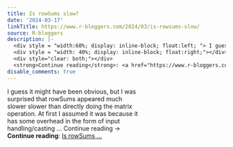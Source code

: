 ```yaml
---
title: Is rowSums slow?
date: '2024-03-17'
linkTitle: https://www.r-bloggers.com/2024/03/is-rowsums-slow/
source: R-bloggers
description: |-
  <div style = "width:60%; display: inline-block; float:left; "> I guess it might have been obvious, but I was surprised that rowSums appeared much slower slower than directly doing the matrix operation. At first I assumed it was because it has some overhead in the form of input handling/casting … Continue reading →</div>
  <div style = "width: 40%; display: inline-block; float:right;"></div>
  <div style="clear: both;"></div>
  <strong>Continue reading</strong>: <a href="https://www.r-bloggers.com/2024/03/is-rowsums-slow/">Is rowSums ...
disable_comments: true
---
```

<div style = "width:60%; display: inline-block; float:left; "> I guess it might have been obvious, but I was surprised that rowSums appeared much slower slower than directly doing the matrix operation. At first I assumed it was because it has some overhead in the form of input handling/casting … Continue reading →</div>
<div style = "width: 40%; display: inline-block; float:right;"></div>
<div style="clear: both;"></div>
<strong>Continue reading</strong>: <a href="https://www.r-bloggers.com/2024/03/is-rowsums-slow/">Is rowSums ...